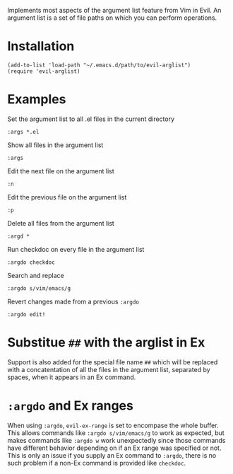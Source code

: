 Implements most aspects of the argument list feature from Vim in Evil. An
argument list is a set of file paths on which you can perform operations.

# Installation

```elisp
(add-to-list 'load-path "~/.emacs.d/path/to/evil-arglist")
(require 'evil-arglist)
```

# Examples

Set the argument list to all .el files in the current directory

    :args *.el

Show all files in the argument list

    :args

Edit the next file on the argument list

    :n

Edit the previous file on the argument list

    :p

Delete all files from the argument list

    :argd *

Run checkdoc on every file in the argument list

    :argdo checkdoc

Search and replace

    :argdo s/vim/emacs/g

Revert changes made from a previous `:argdo`

    :argdo edit!

# Substitue `##` with the arglist in Ex

Support is also added for the special file name `##` which will be replaced
with a concatentation of all the files in the argument list, separated by
spaces, when it appears in an Ex command.

# `:argdo` and Ex ranges

When using `:argdo`, `evil-ex-range` is set to encompase the whole buffer. This
allows commands like `:argdo s/vim/emacs/g` to work as expected, but makes
commands like `:argdo w` work unexpectedly since those commands have different
behavior depending on if an Ex range was specified or not. This is only an
issue if you supply an Ex command to `:argdo`, there is no such problem if a
non-Ex command is provided like `checkdoc`.
